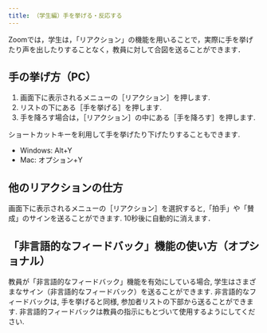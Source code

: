 ```yaml
---
title: （学生編）手を挙げる・反応する
---
```


Zoomでは，学生は，「リアクション」の機能を用いることで，実際に手を挙げたり声を出したりすることなく，教員に対して合図を送ることができます．


## 手の挙げ方（PC）

1. 画面下に表示されるメニューの［リアクション］を押します.
2. リストの下にある［手を挙げる］を押します.
3. 手を降ろす場合は，［リアクション］の中にある［手を降ろす］を押します.

ショートカットキーを利用して手を挙げたり下げたりすることもできます.  
* Windows: Alt+Y
* Mac: オプション+Y


## 他のリアクションの仕方

画面下に表示されるメニューの［リアクション］を選択すると,「拍手」や「賛成」のサインを送ることができます. 10秒後に自動的に消えます．


## 「非言語的なフィードバック」機能の使い方（オプショナル）
教員が「非言語的なフィードバック」機能を有効にしている場合, 学生はさまざまなサイン（非言語的なフィードバック）を送ることができます. 非言語的なフィードバックは, 手を挙げると同様, 参加者リストの下部から送ることができます. 非言語的フィードバックは教員の指示にもとづいて使用するようにしてください.
